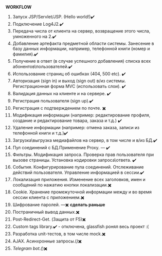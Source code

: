 **WORKFLOW**
1. Запуск JSP/Servlet/JSP. (Hello world!)✔️
2. Подключение Log4J2.✔️
3. Передача числа от клиента на сервер, возвращение этого числа, умноженного на 2.✔️
4. Добавление артефакта предметной области системы. Занесение в базу данных
информации, например, телефонной книги (номер и фамилия).✔️
5. Получение в ответ (в случае успешного добавления) списка всех абонентов\пользователей.✔️
6. Использование страниц об ошибках (404, 500 etc). ✔️
7. Авторизация (sign in) и выход (sign out) в/из системы. Регистрационная форма MVC
(использовать слои). ✔️
8. Валидация данных на клиенте и на сервере. ✔️
9. Регистрация пользователя (sign up).✔️
10. Регистрация с подтверждением по почте. ✖️ 
11. Модификация информации (например: редактирование профиля, создание и
редактирование товара, заказа и т.д.) ✔️
12. Удаление информации (например: отмена заказа, записи из телефонной книги и т.д.)✔️
13. Загрузка\выгрузка медиафайлов на сервер, в том числе и в/из БД.✔️
14. Пул соединений с БД.Применение Proxy. — ✔️
15. Фильтры. Модификация запроса. Проверка прав пользователя при вызове страницы.
Установка кодировки запроса\ответа. ✔️
16. События. Конфигурирование пула соединений. Отслеживание действий пользователя.
Управление информацией в сессии.✔️
17.  Локализация приложения. Изменение всех заголовков, имен и сообщений по нажатию
кнопки локализации.✖️
18. Cookie. Хранение промежуточной информации между и во время сессии клиента с приложением.✖️
19.  Шифрование паролей. —✖️ **сделать раньше**
20.  Постраничный вывод данных.✖️
21. Post-Redirect-Get. (Защита от F5)✖️
22. Custom tags library.✔️ - отключена, glassfish ронял весь проект :(
23. Разработка unit-тестов, в том числе mock.✖️
24. AJAX. Асинхронные запросы.(*)*✖️
25. *Telegram bot.(*)✖️
